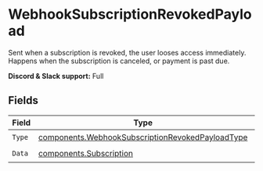 # WebhookSubscriptionRevokedPayload

Sent when a subscription is revoked, the user looses access immediately.
Happens when the subscription is canceled, or payment is past due.

**Discord & Slack support:** Full


## Fields

| Field                                                                                                                | Type                                                                                                                 | Required                                                                                                             | Description                                                                                                          |
| -------------------------------------------------------------------------------------------------------------------- | -------------------------------------------------------------------------------------------------------------------- | -------------------------------------------------------------------------------------------------------------------- | -------------------------------------------------------------------------------------------------------------------- |
| `Type`                                                                                                               | [components.WebhookSubscriptionRevokedPayloadType](../../models/components/webhooksubscriptionrevokedpayloadtype.md) | :heavy_check_mark:                                                                                                   | N/A                                                                                                                  |
| `Data`                                                                                                               | [components.Subscription](../../models/components/subscription.md)                                                   | :heavy_check_mark:                                                                                                   | N/A                                                                                                                  |